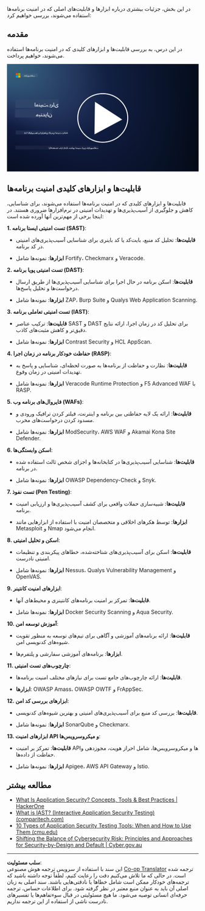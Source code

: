 <!--
CO_OP_TRANSLATOR_METADATA:
{
  "original_hash": "790a3fa7e535ec60bb51bde13e759781",
  "translation_date": "2025-09-03T18:41:35+00:00",
  "source_file": "5.2 AppSec key capabilities.md",
  "language_code": "fa"
}
-->
در این بخش، جزئیات بیشتری درباره ابزارها و قابلیت‌های اصلی که در امنیت برنامه‌ها استفاده می‌شوند، بررسی خواهیم کرد:

## مقدمه

در این درس، به بررسی قابلیت‌ها و ابزارهای کلیدی که در امنیت برنامه‌ها استفاده می‌شوند، خواهیم پرداخت.

[![تماشای ویدیو](../../translated_images/5-2_placeholder.35d943b10c4c6018ebe2bbdb7706a0d739ce9e54bdb35eaf2ad644d43f4cec60.fa.png)](https://learn-video.azurefd.net/vod/player?id=b562daa7-ab92-4cf4-a6dd-6b6a506edfac)

## قابلیت‌ها و ابزارهای کلیدی امنیت برنامه‌ها

قابلیت‌ها و ابزارهای کلیدی که در امنیت برنامه‌ها استفاده می‌شوند، برای شناسایی، کاهش و جلوگیری از آسیب‌پذیری‌ها و تهدیدات امنیتی در نرم‌افزارها ضروری هستند. در اینجا برخی از مهم‌ترین آنها آورده شده است:

**1. تست امنیتی ایستا برنامه (SAST)**:

- **قابلیت‌ها**: تحلیل کد منبع، بایت‌کد یا کد باینری برای شناسایی آسیب‌پذیری‌های امنیتی در کد برنامه.

- **ابزارها**: نمونه‌ها شامل Fortify، Checkmarx و Veracode.

**2. تست امنیتی پویا برنامه (DAST)**:

- **قابلیت‌ها**: اسکن برنامه در حال اجرا برای شناسایی آسیب‌پذیری‌ها از طریق ارسال درخواست‌ها و تحلیل پاسخ‌ها.

- **ابزارها**: نمونه‌ها شامل ZAP، Burp Suite و Qualys Web Application Scanning.

**3. تست امنیتی تعاملی برنامه (IAST)**:

- **قابلیت‌ها**: ترکیب عناصر SAST و DAST برای تحلیل کد در زمان اجرا، ارائه نتایج دقیق‌تر و کاهش مثبت‌های کاذب.

- **ابزارها**: نمونه‌ها شامل Contrast Security و HCL AppScan.

**4. حفاظت خودکار برنامه در زمان اجرا (RASP)**:

- **قابلیت‌ها**: نظارت و حفاظت از برنامه‌ها به صورت لحظه‌ای، شناسایی و پاسخ به تهدیدات امنیتی در زمان وقوع.

- **ابزارها**: نمونه‌ها شامل Veracode Runtime Protection و F5 Advanced WAF با RASP.

**5. فایروال‌های برنامه وب (WAFs)**:

- **قابلیت‌ها**: ارائه یک لایه حفاظتی بین برنامه و اینترنت، فیلتر کردن ترافیک ورودی و مسدود کردن درخواست‌های مخرب.

- **ابزارها**: نمونه‌ها شامل ModSecurity، AWS WAF و Akamai Kona Site Defender.

**6. اسکن وابستگی‌ها**:

- **قابلیت‌ها**: شناسایی آسیب‌پذیری‌ها در کتابخانه‌ها و اجزای شخص ثالث استفاده شده در برنامه.

- **ابزارها**: نمونه‌ها شامل OWASP Dependency-Check و Snyk.

**7. تست نفوذ (Pen Testing)**:

- **قابلیت‌ها**: شبیه‌سازی حملات واقعی برای کشف آسیب‌پذیری‌ها و ارزیابی امنیت برنامه.

- **ابزارها**: توسط هکرهای اخلاقی و متخصصان امنیت با استفاده از ابزارهایی مانند Metasploit و Nmap انجام می‌شود.

**8. اسکن و تحلیل امنیتی**:

- **قابلیت‌ها**: اسکن برای آسیب‌پذیری‌های شناخته‌شده، خطاهای پیکربندی و تنظیمات امنیتی نادرست.

- **ابزارها**: نمونه‌ها شامل Nessus، Qualys Vulnerability Management و OpenVAS.

**9. ابزارهای امنیت کانتینر**:

- **قابلیت‌ها**: تمرکز بر امنیت برنامه‌های کانتینری و محیط‌های آنها.

- **ابزارها**: نمونه‌ها شامل Docker Security Scanning و Aqua Security.

**10. آموزش توسعه امن**:

- **قابلیت‌ها**: ارائه برنامه‌های آموزشی و آگاهی برای تیم‌های توسعه به منظور تقویت شیوه‌های کدنویسی امن.

- **ابزارها**: برنامه‌های آموزشی سفارشی و پلتفرم‌ها.

**11. چارچوب‌های تست امنیتی**:

- **قابلیت‌ها**: ارائه چارچوب‌های جامع تست برای نیازهای مختلف امنیت برنامه‌ها.

- **ابزارها**: OWASP Amass، OWASP OWTF و FrAppSec.

**12. ابزارهای بررسی کد امن**:

- **قابلیت‌ها**: بررسی کد منبع برای آسیب‌پذیری‌های امنیتی و بهترین شیوه‌های کدنویسی.

- **ابزارها**: نمونه‌ها شامل SonarQube و Checkmarx.

**13. ابزارهای امنیت API و میکروسرویس‌ها**:

- **قابلیت‌ها**: تمرکز بر امنیت API‌ها و میکروسرویس‌ها، شامل احراز هویت، مجوزدهی و حفاظت از داده‌ها.

- **ابزارها**: نمونه‌ها شامل Apigee، AWS API Gateway و Istio.

## مطالعه بیشتر

- [What Is Application Security? Concepts, Tools & Best Practices | HackerOne](https://www.hackerone.com/knowledge-center/what-application-security-concepts-tools-best-practices)
- [What is IAST? (Interactive Application Security Testing) (comparitech.com)](https://www.comparitech.com/net-admin/what-is-iast/)
- [10 Types of Application Security Testing Tools: When and How to Use Them (cmu.edu)](https://insights.sei.cmu.edu/blog/10-types-of-application-security-testing-tools-when-and-how-to-use-them/)
- [Shifting the Balance of Cybersecurity Risk: Principles and Approaches for Security-by-Design and Default | Cyber.gov.au](https://www.cyber.gov.au/about-us/view-all-content/publications/principles-and-approaches-for-security-by-design-and-default)

---

**سلب مسئولیت**:  
این سند با استفاده از سرویس ترجمه هوش مصنوعی [Co-op Translator](https://github.com/Azure/co-op-translator) ترجمه شده است. در حالی که ما تلاش می‌کنیم دقت را رعایت کنیم، لطفاً توجه داشته باشید که ترجمه‌های خودکار ممکن است شامل خطاها یا نادقتی‌هایی باشند. سند اصلی به زبان اصلی آن باید به عنوان منبع معتبر در نظر گرفته شود. برای اطلاعات حساس، ترجمه حرفه‌ای انسانی توصیه می‌شود. ما هیچ مسئولیتی در قبال سوءتفاهم‌ها یا تفسیرهای نادرست ناشی از استفاده از این ترجمه نداریم.